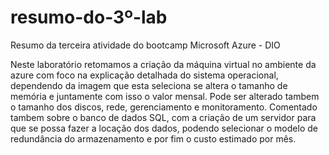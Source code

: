 # resumo-do-3º-lab
Resumo da terceira atividade do bootcamp Microsoft Azure - DIO

Neste laboratório retomamos a criação da máquina virtual no ambiente da azure com foco na explicação detalhada do sistema operacional, dependendo da imagem que esta seleciona se altera o tamanho de memória e juntamente com isso o valor mensal. Pode ser alterado tambem o tamanho dos discos, rede, gerenciamento e monitoramento.
Comentado tambem sobre o banco de dados SQL, com a criação de um servidor para que se possa fazer a locação dos dados, podendo selecionar o modelo de redundância do armazenamento e por fim o custo estimado por mês.
